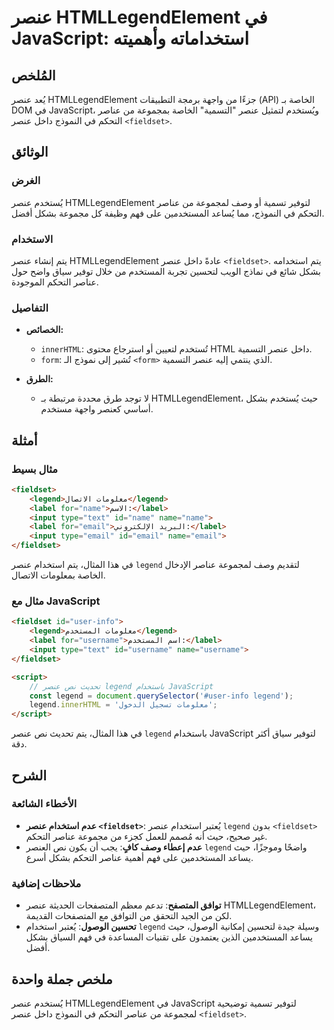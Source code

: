 <!--
Meta Description: # عنصر HTMLLegendElement في JavaScript: استخداماته وأهميته ## المُلخص يُعد عنصر HTMLLegendElement جزءًا من واجهة برمجة التطبيقات (API) الخاصة بـ DOM ف...
Meta Keywords: عنصر, legend, fieldset, htmllegendelement, عناصر
-->

# عنصر HTMLLegendElement في JavaScript: استخداماته وأهميته

## المُلخص
يُعد عنصر HTMLLegendElement جزءًا من واجهة برمجة التطبيقات (API) الخاصة بـ DOM في JavaScript، ويُستخدم لتمثيل عنصر "التسمية" الخاصة بمجموعة من عناصر التحكم في النموذج داخل عنصر `<fieldset>`.

## الوثائق
### الغرض
يُستخدم عنصر HTMLLegendElement لتوفير تسمية أو وصف لمجموعة من عناصر التحكم في النموذج، مما يُساعد المستخدمين على فهم وظيفة كل مجموعة بشكل أفضل.

### الاستخدام
يتم إنشاء عنصر HTMLLegendElement عادةً داخل عنصر `<fieldset>`. يتم استخدامه بشكل شائع في نماذج الويب لتحسين تجربة المستخدم من خلال توفير سياق واضح حول عناصر التحكم الموجودة.

### التفاصيل
- **الخصائص:**
  - `innerHTML`: تُستخدم لتعيين أو استرجاع محتوى HTML داخل عنصر التسمية.
  - `form`: تُشير إلى نموذج الـ `<form>` الذي ينتمي إليه عنصر التسمية.
  
- **الطرق:**
  - لا توجد طرق محددة مرتبطة بـ HTMLLegendElement، حيث يُستخدم بشكل أساسي كعنصر واجهة مستخدم.

## أمثلة
### مثال بسيط
```html
<fieldset>
    <legend>معلومات الاتصال</legend>
    <label for="name">الاسم:</label>
    <input type="text" id="name" name="name">
    <label for="email">البريد الإلكتروني:</label>
    <input type="email" id="email" name="email">
</fieldset>
```
في هذا المثال، يتم استخدام عنصر `legend` لتقديم وصف لمجموعة عناصر الإدخال الخاصة بمعلومات الاتصال.

### مثال مع JavaScript
```html
<fieldset id="user-info">
    <legend>معلومات المستخدم</legend>
    <label for="username">اسم المستخدم:</label>
    <input type="text" id="username" name="username">
</fieldset>

<script>
    // تحديث نص عنصر legend باستخدام JavaScript
    const legend = document.querySelector('#user-info legend');
    legend.innerHTML = 'معلومات تسجيل الدخول';
</script>
```
في هذا المثال، يتم تحديث نص عنصر `legend` باستخدام JavaScript لتوفير سياق أكثر دقة.

## الشرح
### الأخطاء الشائعة
- **عدم استخدام عنصر `<fieldset>`**: يُعتبر استخدام عنصر `legend` بدون `<fieldset>` غير صحيح، حيث أنه مُصمم للعمل كجزء من مجموعة عناصر التحكم.
- **عدم إعطاء وصف كافٍ**: يجب أن يكون نص العنصر `legend` واضحًا وموجزًا، حيث يساعد المستخدمين على فهم أهمية عناصر التحكم بشكل أسرع.

### ملاحظات إضافية
- **توافق المتصفح**: تدعم معظم المتصفحات الحديثة عنصر HTMLLegendElement، لكن من الجيد التحقق من التوافق مع المتصفحات القديمة.
- **تحسين الوصول**: يُعتبر استخدام `legend` وسيلة جيدة لتحسين إمكانية الوصول، حيث يساعد المستخدمين الذين يعتمدون على تقنيات المساعدة في فهم السياق بشكل أفضل.

## ملخص جملة واحدة
يُستخدم عنصر HTMLLegendElement في JavaScript لتوفير تسمية توضيحية لمجموعة من عناصر التحكم في النموذج داخل عنصر `<fieldset>`.